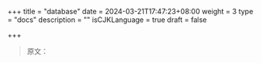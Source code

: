 +++
title = "database"
date = 2024-03-21T17:47:23+08:00
weight = 3
type = "docs"
description = ""
isCJKLanguage = true
draft = false

+++

> 原文：